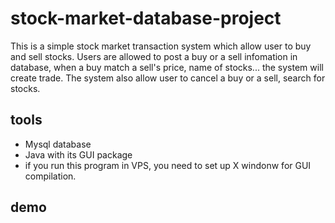 # stock-market-database-project #
This is a simple stock market transaction system which allow user to buy and sell stocks. Users are allowed to post a buy or a sell infomation in database, when a buy match a sell's price, name of stocks... the system will create trade. The system also allow user to cancel a buy or a sell, search for stocks.

## tools ##
* Mysql database
* Java with its GUI package
* if you run this program in VPS, you need to set up X windonw for GUI compilation.

## demo ##
